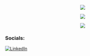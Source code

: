 <p align="center">
  <a href="https://github.com/BrianVianaC7/readme-typing-svg">
    <img src="https://readme-typing-svg.demolab.com?font=Fira+Code&pause=1000&&center=true&&repeat=false&width=435&lines=Brian+Viana" /></a>
</p>
<p align="center">
  <a href="https://github.com/BrianVianaC7/readme-typing-svg">
    <img src="https://readme-typing-svg.demolab.com?font=Fira+Code&pause=1000&&center=true&&width=720&lines=I'm+studying+Computer+systems+engineering;Always+learning+new+things" /></a>
</p>

<p align="center">
  <a href="https://github.com/BrianVianaC7/readme-typing-svg">
    <img src="https://user-images.githubusercontent.com/89845641/218791674-c52db856-24d2-429f-8867-170c365730d1.svg" /></a>
</p>

### Socials:
[![LinkedIn](https://img.shields.io/badge/-LinkedIn-090909?style=for-the-badge&logo=linkedin&logoColor=007BB6)](https://www.linkedin.com/in/brian-viana7/)


